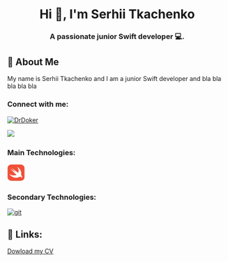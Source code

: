 <h1 align="center">Hi 👋, I'm Serhii Tkachenko</h1>
<h3 align="center">A passionate junior Swift developer 💻.</h3>


## 🚀 About Me
My name is Serhii Tkachenko and I am a junior Swift developer and bla bla bla bla bla

<h3 align="left">Connect with me:</h3>
<p align="left"> 
<a href="" target="blank"><img align="center" src="https://raw.githubusercontent.com/rahuldkjain/github-profile-readme-generator/master/src/images/icons/Social/linked-in-alt.svg" alt="DrDoker" height="30" width="40" /></a>
  
<a href="mailto:doker.tk@gmail.com?"><img src="https://img.shields.io/badge/Gmail-D14836?style=for-the-badge&logo=gmail&logoColor=white"/></a>
</p>

<h3 align="left">Main Technologies:</h3>
<p align="left"> 
<a href="https://developer.apple.com/swift/" target="_blank" rel="noreferrer"> <img src="https://raw.githubusercontent.com/devicons/devicon/master/icons/swift/swift-original.svg" alt="swift" width="40" height="40"/> </a>

</p>

<h3 align="left">Secondary Technologies:</h3>
<p align="left"> 

<a href="https://git-scm.com/" target="_blank" rel="noreferrer"> <img src="https://www.vectorlogo.zone/logos/git-scm/git-scm-icon.svg" alt="git" width="40" height="40"/> </a>

</p>

## 🔗 Links:
[Dowload my CV](https://github.com/DrDoker)


